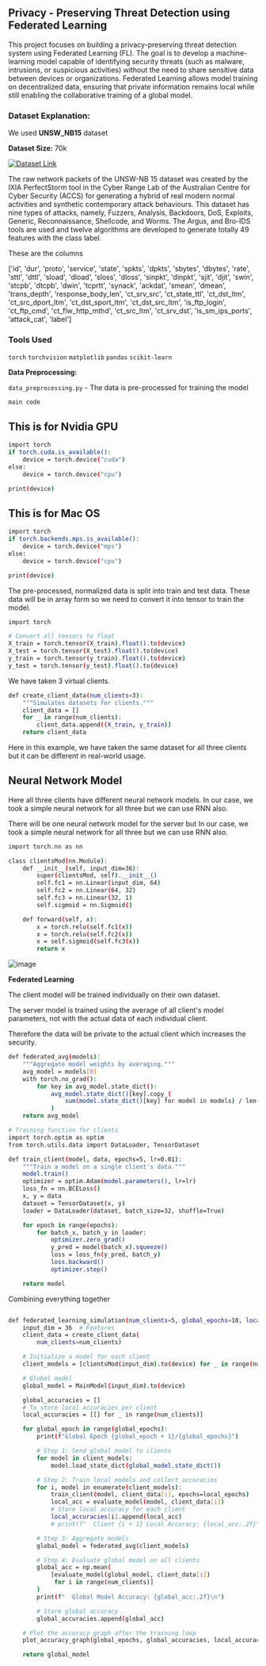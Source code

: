 ## Privacy - Preserving Threat Detection using Federated Learning

This project focuses on building a privacy-preserving threat detection system using Federated Learning (FL). The goal is to develop a machine-learning model capable of identifying security threats (such as malware, intrusions, or suspicious activities) without the need to share sensitive data between devices or organizations. Federated Learning allows model training on decentralized data, ensuring that private information remains local while still enabling the collaborative training of a global model.

### Dataset Explanation:

We used **UNSW_NB15** dataset

**Dataset Size:** 70k 

[![Dataset Link]()](https://www.kaggle.com/datasets/mrwellsdavid/unsw-nb15?select=UNSW_NB15_training-set.csv)

The raw network packets of the UNSW-NB 15 dataset was created by the IXIA PerfectStorm tool in the Cyber Range Lab of the Australian Centre for Cyber Security (ACCS) for generating a hybrid of real modern normal activities and synthetic contemporary attack behaviours. This dataset has nine types of attacks, namely, Fuzzers, Analysis, Backdoors, DoS, Exploits, Generic, Reconnaissance, Shellcode, and Worms. The Argus, and Bro-IDS tools are used and twelve algorithms are developed to generate totally 49 features with the class label.

These are the columns 

['id', 'dur', 'proto', 'service', 'state', 'spkts', 'dpkts', 'sbytes',
       'dbytes', 'rate', 'sttl', 'dttl', 'sload', 'dload', 'sloss', 'dloss',
       'sinpkt', 'dinpkt', 'sjit', 'djit', 'swin', 'stcpb', 'dtcpb', 'dwin',
       'tcprtt', 'synack', 'ackdat', 'smean', 'dmean', 'trans_depth',
       'response_body_len', 'ct_srv_src', 'ct_state_ttl', 'ct_dst_ltm',
       'ct_src_dport_ltm', 'ct_dst_sport_ltm', 'ct_dst_src_ltm',
       'is_ftp_login', 'ct_ftp_cmd', 'ct_flw_http_mthd', 'ct_src_ltm',
       'ct_srv_dst', 'is_sm_ips_ports', 'attack_cat', 'label']

### Tools Used

`torch`
`torchvision` 
`matplotlib` 
`pandas` 
`scikit-learn`


**Data Preprocessing:**

`data_preprocessing.py` - The data is pre-processed for training the model

`main code`

## This is for Nvidia GPU
```bash
import torch
if torch.cuda.is_available():
    device = torch.device("cuda")
else:
    device = torch.device("cpu")

print(device)
```

## This is for Mac OS
```bash
import torch
if torch.backends.mps.is_available():
    device = torch.device("mps")
else:
    device = torch.device("cpu")

print(device)
```

The pre-processed, normalized data is split into train and test data. These data will be in array form so we need to convert it into tensor to train the model. 

```bash
import torch

# Convert all tensors to float
X_train = torch.tensor(X_train).float().to(device)
X_test = torch.tensor(X_test).float().to(device)
y_train = torch.tensor(y_train).float().to(device)
y_test = torch.tensor(y_test).float().to(device)
```

We have taken 3 virtual clients.

```bash
def create_client_data(num_clients=3):
    """Simulates datasets for clients."""
    client_data = []
    for _ in range(num_clients):
        client_data.append((X_train, y_train))
    return client_data
```

Here in this example, we have taken the same dataset for all three clients but it can be different in real-world usage.

## Neural Network Model

Here all three clients have different neural network models. In our case, we took a simple neural network for all three but we can use RNN also.

There will be one neural network model for the server but In our case, we took a simple neural network for all three but we can use RNN also.

```bash
import torch.nn as nn

class clientsMod(nn.Module):
    def __init__(self, input_dim=36):
        super(clientsMod, self).__init__()
        self.fc1 = nn.Linear(input_dim, 64)
        self.fc2 = nn.Linear(64, 32)
        self.fc3 = nn.Linear(32, 1)
        self.sigmoid = nn.Sigmoid()

    def forward(self, x):
        x = torch.relu(self.fc1(x))
        x = torch.relu(self.fc2(x))
        x = self.sigmoid(self.fc3(x))
        return x
```

![image](https://github.com/user-attachments/assets/77a7b0ac-2907-4102-8aac-928112386f4f)

**Federated Learning**

The client model will be trained individually on their own dataset. 

The server model is trained using the average of all client's model parameters, not with the actual data of each individual client. 

Therefore the data will be private to the actual client which increases the security.

```bash
def federated_avg(models):
    """Aggregate model weights by averaging."""
    avg_model = models[0]
    with torch.no_grad():
        for key in avg_model.state_dict():
            avg_model.state_dict()[key].copy_(
                sum(model.state_dict()[key] for model in models) / len(models)
            )
    return avg_model

# Training function for clients
import torch.optim as optim
from torch.utils.data import DataLoader, TensorDataset

def train_client(model, data, epochs=5, lr=0.01):
    """Train a model on a single client's data."""
    model.train()
    optimizer = optim.Adam(model.parameters(), lr=lr)
    loss_fn = nn.BCELoss()
    x, y = data
    dataset = TensorDataset(x, y)
    loader = DataLoader(dataset, batch_size=32, shuffle=True)

    for epoch in range(epochs):
        for batch_x, batch_y in loader:
            optimizer.zero_grad()
            y_pred = model(batch_x).squeeze()
            loss = loss_fn(y_pred, batch_y)
            loss.backward()
            optimizer.step()

    return model
```

Combining everything together

```bash

def federated_learning_simulation(num_clients=5, global_epochs=10, local_epochs=10):
    input_dim = 36  # Features
    client_data = create_client_data(
        num_clients=num_clients)

    # Initialize a model for each client
    client_models = [clientsMod(input_dim).to(device) for _ in range(num_clients)]

    # Global model
    global_model = MainModel(input_dim).to(device)

    global_accuracies = []
    # To store local accuracies per client
    local_accuracies = [[] for _ in range(num_clients)]

    for global_epoch in range(global_epochs):
        print(f"Global Epoch {global_epoch + 1}/{global_epochs}")

        # Step 1: Send global model to clients
        for model in client_models:
            model.load_state_dict(global_model.state_dict())

        # Step 2: Train local models and collect accuracies
        for i, model in enumerate(client_models):
            train_client(model, client_data[i], epochs=local_epochs)
            local_acc = evaluate_model(model, client_data[i])
            # Store local accuracy for each client
            local_accuracies[i].append(local_acc)
            # print(f"  Client {i + 1} Local Accuracy: {local_acc:.2f}")

        # Step 3: Aggregate models
        global_model = federated_avg(client_models)

        # Step 4: Evaluate global model on all clients
        global_acc = np.mean(
            [evaluate_model(global_model, client_data[i])
             for i in range(num_clients)]
        )
        print(f"  Global Model Accuracy: {global_acc:.2f}\n")

        # Store global accuracy
        global_accuracies.append(global_acc)

    # Plot the accuracy graph after the training loop
    plot_accuracy_graph(global_epochs, global_accuracies, local_accuracies)

    return global_model
```

